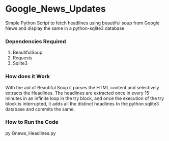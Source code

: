 # Google_News_Updates
Simple Python Script to fetch headlines using beautiful soup from Google News and display the same in a python-sqlite3 database

### Dependencies Required
1. BeautifulSoup
2. Requests
3. Sqlite3

### How does it Work
With the aid of Beautiful Soup it parses the HTML content and selectively extracts the Headlines. The headlines are extracted once in every 15 minutes in an infinite loop in the try block, and once the execution of the try block is interrupted, it adds all the distinct headlines to the python sqlite3 database and commits the same.

### How to Run the Code
py Gnews_Headlines.py